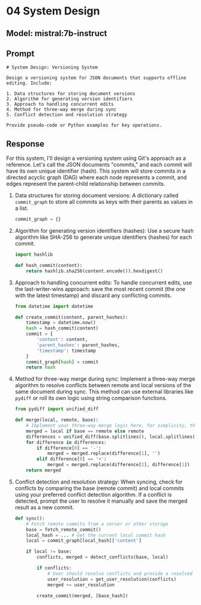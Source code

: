 # 04 System Design

## Model: mistral:7b-instruct

## Prompt

```
# System Design: Versioning System

Design a versioning system for JSON documents that supports offline editing. Include:

1. Data structures for storing document versions
2. Algorithm for generating version identifiers
3. Approach to handling concurrent edits
4. Method for three-way merge during sync
5. Conflict detection and resolution strategy

Provide pseudo-code or Python examples for key operations.

```

## Response

For this system, I'll design a versioning system using Git's approach as a reference. Let's call the JSON documents "commits," and each commit will have its own unique identifier (hash). This system will store commits in a directed acyclic graph (DAG) where each node represents a commit, and edges represent the parent-child relationship between commits.

1. Data structures for storing document versions:
   A dictionary called `commit_graph` to store all commits as keys with their parents as values in a list.
   ```python
   commit_graph = {}
   ```

2. Algorithm for generating version identifiers (hashes):
   Use a secure hash algorithm like SHA-256 to generate unique identifiers (hashes) for each commit.
   ```python
   import hashlib

   def hash_commit(content):
       return hashlib.sha256(content.encode()).hexdigest()
   ```

3. Approach to handling concurrent edits:
   To handle concurrent edits, use the last-writer-wins approach: save the most recent commit (the one with the latest timestamp) and discard any conflicting commits.
   ```python
   from datetime import datetime

   def create_commit(content, parent_hashes):
       timestamp = datetime.now()
       hash = hash_commit(content)
       commit = {
           'content': content,
           'parent_hashes': parent_hashes,
           'timestamp': timestamp
       }
       commit_graph[hash] = commit
       return hash
   ```

4. Method for three-way merge during sync:
   Implement a three-way merge algorithm to resolve conflicts between remote and local versions of the same document during sync. This method can use external libraries like `pydiff` or roll its own logic using string comparison functions.
   ```python
   from pydiff import unified_diff

   def merge(local, remote, base):
       # Implement your three-way merge logic here, for simplicity, this example uses a naive approach
       merged = local if base == remote else remote
       differences = unified_diff(base.splitlines(), local.splitlines())
       for difference in differences:
           if difference[0] == '-':
               merged = merged.replace(difference[1], '')
           elif difference[0] == '+':
               merged = merged.replace(difference[2], difference[1])
       return merged
   ```

5. Conflict detection and resolution strategy:
   When syncing, check for conflicts by comparing the base (remote commit) and local commits using your preferred conflict detection algorithm. If a conflict is detected, prompt the user to resolve it manually and save the merged result as a new commit.
   ```python
   def sync():
       # Fetch remote commits from a server or other storage
       base = fetch_remote_commit()
       local_hash = ... # Get the current local commit hash
       local = commit_graph[local_hash]['content']

       if local != base:
           conflicts, merged = detect_conflicts(base, local)

           if conflicts:
               # User should resolve conflicts and provide a resolved version of the document
               user_resolution = get_user_resolution(conflicts)
               merged += user_resolution

           create_commit(merged, [base_hash])
   ```